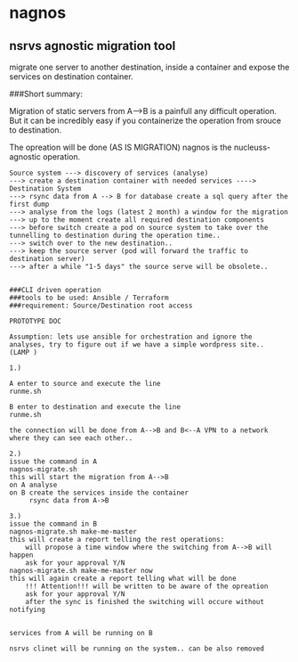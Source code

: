 # nagnos

## nsrvs agnostic migration tool

migrate one server to another destination, inside a container and expose the services on destination container.



###Short summary:

Migration of static servers from A-->B is a painfull any difficult operation. But it can be incredibly easy if you containerize the operation from srouce to destination.


The opreation will be done (AS IS MIGRATION) nagnos is the nucleuss-agnostic operation.

```
Source system ---> discovery of services (analyse)
---> create a destination container with needed services ----> Destination System
---> rsync data from A --> B for database create a sql query after the first dump
---> analyse from the logs (latest 2 month) a window for the migration
---> up to the moment create all required destination components
---> before switch create a pod on source system to take over the tunnelling to destination during the operation time..
---> switch over to the new destination..
---> keep the source server (pod will forward the traffic to destination server)
---> after a while "1-5 days" the source serve will be obsolete..
			  
			  
###CLI driven operation
###tools to be used: Ansible / Terraform
###requirement: Source/Destination root access

PROTOTYPE DOC

Assumption: lets use ansible for orchestration and ignore the analyses, try to figure out if we have a simple wordpress site..
(LAMP )

1.)

A enter to source and execute the line 
runme.sh

B enter to destination and execute the line
runme.sh

the connection will be done from A-->B and B<--A VPN to a network where they can see each other..

2.)
issue the command in A
nagnos-migrate.sh
this will start the migration from A-->B 
on A analyse
on B create the services inside the container
     rsync data from A->B

3.)
issue the command in B
nagnos-migrate.sh make-me-master
this will create a report telling the rest operations:
	will propose a time window where the switching from A-->B will happen
	ask for your approval Y/N
nagnos-migrate.sh make-me-master now
this will again create a report telling what will be done
	!!! Attention!!! will be written to be aware of the opreation
	ask for your approval Y/N
	after the sync is finished the switching will occure without notifying
	
	
services from A will be running on B

nsrvs clinet will be running on the system.. can be also removed 
